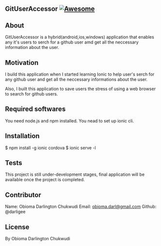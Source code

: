 ## GitUserAccessor [![Awesome](https://cdn.rawgit.com/sindresorhus/awesome/d7305f38d29fed78fa85652e3a63e154dd8e8829/media/badge.svg)](https://github.com/sindresorhus/awesome)

## About

GitUserAccessor is a hybrid(android,ios,windows) application that enables any it's users to serch for a github user amd get all the neccessary information about the user.


## Motivation

I build this application when I started learning Ionic to help user's serch for any github user and get all the neccessary informations about the user.

Also, I built this application to save users the stress of using a web browser to search for github users.

## Required softwares

You need node.js and npm installed.
You nead to set up ionic cli.

## Installation
$ npm install -g ionic cordova
$ ionic serve -l

## Tests

This project is still under-development stages,
final application will be available once the project is completed.

## Contributor
Name: Obioma Darlington Chukwudi
Email: obioma.darl@gmail.com
Github: @darligee


## License
By Obioma Darlington Chukwudi
